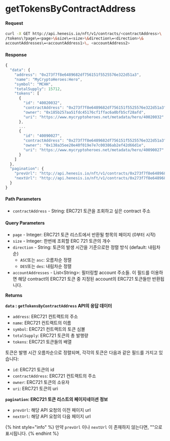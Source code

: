 # getTokensByContractAddress

#### Request

```bash
curl -X GET http://api.henesis.io/nft/v1/contracts/<contractAddress>\
/tokens\?page\=<page>\&size\=<size>\&direction\=<direction>\&
accountAddresses\=<accountAddress1>\, <accountAddress2>
```

#### Response

```javascript
{
  "data": {
    "address": "0x273f7f8e6489682df756151f5525576e322d51a3",
    "name": "MyCryptoHeroes:Hero",
    "symbol": "MCHH",
    "totalSupply": 15712,
    "tokens": [
      {
        "id": "40020032",
        "contractAddress": "0x273f7f8e6489682df756151f5525576e322d51a3",
        "owner": "0x185b257aa51fdc45176cf1ffac6a0bfb5cf28afd",
        "uri": "https://www.mycryptoheroes.net/metadata/hero/40020032"
      },
      ...
      {
        "id": "40090027",
        "contractAddress": "0x273f7f8e6489682df756151f5525576e322d51a3",
        "owner": "0x138a35ee20e40f019e7e7c00386ab2ef42d66d1e",
        "uri": "https://www.mycryptoheroes.net/metadata/hero/40090027"
      }
    ]
  },
  "pagination": {
    "prevUrl": "http://api.henesis.io/nft/v1/contracts/0x273f7f8e6489682df756151f5525576e322d51a3/tokens?page=0&size=15&direction=ASC&accountAddresses=0x138a35ee20e40f019e7e7c00386ab2ef42d66d1e",
    "nextUrl": "http://api.henesis.io/nft/v1/contracts/0x273f7f8e6489682df756151f5525576e322d51a3/tokens?page=2&size=15&direction=ASC&contractAddresses=0x138a35ee20e40f019e7e7c00386ab2ef42d66d1e        "
  }
}
```

#### Path Parameters

* `contractAddress` - String: ERC721 토큰을 조회하고 싶은 contract 주소

#### Query Parameters

* `page` - Integer: ERC721 토큰 리스트에서 반환될 항목의 페이지 \(0부터 시작\)
* `size` - Integer: 한번에 조회할 ERC 721 토큰의 개수
* `direction` - String: 토큰의 발생 시간을 기준으로한 정렬 방식 \(default: 내림차순\)
  * `ASC`또는 `asc`: 오름차순 정렬
  * `DES`또는 `des`: 내림차순 정렬
* `accountAddresses` - List&lt;String&gt;: 필터링할 account 주소들. 이 필드를 이용하면 해당 contract의 ERC721 토큰 중 지정된 account의 ERC721 토큰들만 반환됩니다.

**Returns**

**`data` :  `getTokensByContractAddress` API의 응답 데이터**

* `address`: ERC721 컨트랙트의 주소
* `name`:  ERC721 컨트랙트의 이름
* `symbol`:  ERC721 컨트랙트의 토큰 심볼
* `totalSupply`:  ERC721 토큰의 총 발행량
* `tokens`: ERC721 토큰들의 배열

토큰은 발행 시간 오름차순으로 정렬되며, 각각의 토큰은 다음과 같은 필드를 가지고 있습니다:

* `id`: ERC721 토큰의 id
* `contractAddress`: ERC721 컨트랙트의 주소
* `owner`: ERC721 토큰의 소유자
* `uri`: ERC721 토큰의 uri

**`pagination`: ERC721 토큰 리스트의 페이지네이션 정보**

* `prevUrl`: 해당 API 요청의 이전 페이지 url
* `nextUrl`: 해당 API 요청의 다음 페이지 url

{% hint style="info" %}
만약 `prevUrl` 이나 `nextUrl` 이 존재하지 않는다면, ""으로 표시됩니다.
{% endhint %}

